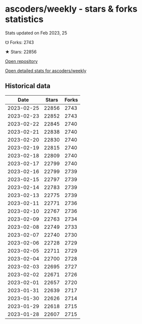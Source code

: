 # ascoders/weekly - stars & forks statistics

Stats updated on Feb 2023, 25

☋ Forks: 2743

★ Stars: 22856

[Open repository](https://github.com/ascoders/weekly)

[Open detailed stats for ascoders/weekly](https://reviewgithub.com/rep/ascoders/weekly)

## Historical data
| Date | Stars | Forks |
|------|-------|-------|
| 2023-02-25 | 22856 | 2743 | 
| 2023-02-23 | 22852 | 2743 | 
| 2023-02-22 | 22845 | 2740 | 
| 2023-02-21 | 22838 | 2740 | 
| 2023-02-20 | 22830 | 2740 | 
| 2023-02-19 | 22815 | 2740 | 
| 2023-02-18 | 22809 | 2740 | 
| 2023-02-17 | 22799 | 2740 | 
| 2023-02-16 | 22799 | 2739 | 
| 2023-02-15 | 22797 | 2739 | 
| 2023-02-14 | 22783 | 2739 | 
| 2023-02-13 | 22775 | 2739 | 
| 2023-02-11 | 22771 | 2736 | 
| 2023-02-10 | 22767 | 2736 | 
| 2023-02-09 | 22763 | 2734 | 
| 2023-02-08 | 22749 | 2733 | 
| 2023-02-07 | 22740 | 2730 | 
| 2023-02-06 | 22728 | 2729 | 
| 2023-02-05 | 22711 | 2729 | 
| 2023-02-04 | 22700 | 2728 | 
| 2023-02-03 | 22695 | 2727 | 
| 2023-02-02 | 22671 | 2726 | 
| 2023-02-01 | 22657 | 2720 | 
| 2023-01-31 | 22639 | 2717 | 
| 2023-01-30 | 22626 | 2714 | 
| 2023-01-29 | 22618 | 2715 | 
| 2023-01-28 | 22607 | 2715 | 

